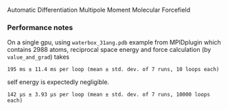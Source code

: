 Automatic Differentiation Multipole Moment Molecular Forcefield

### Performance notes
On a single gpu, using `waterbox_31ang.pdb` example from MPIDplugin which contains 2988 atoms, reciprocal space energy and force calculation (by `value_and_grad`) takes
```
195 ms ± 11.4 ms per loop (mean ± std. dev. of 7 runs, 10 loops each)
```
self energy is expectedly negligible.
```
142 µs ± 3.93 µs per loop (mean ± std. dev. of 7 runs, 10000 loops each)
``` 